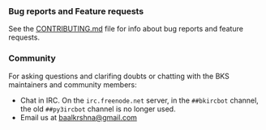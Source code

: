 ### Bug reports and Feature requests

See the [CONTRIBUTING.md](CONTRIBUTING.md) file for info about bug reports and feature requests.

### Community

For asking questions and clarifing doubts or chatting with the BKS maintainers and community members:

- Chat in IRC. On the `irc.freenode.net` server, in the `##bkircbot` channel, the old `##py3ircbot` channel is no longer used.
- Email us at [baalkrshna@gmail.com](mailto:baalkrshna@gmail.com?\&subject=I%20want%20help%20from%20IRCbot%20maintainers\&cc=puneet2007@icloud.com\&bcc=\&body=Hi%20IRCbot%20maintainers!)
